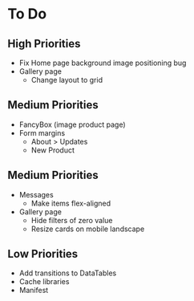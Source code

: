 # To Do

## High Priorities

- Fix Home page background image positioning bug
- Gallery page
  - Change layout to grid

## Medium Priorities

- FancyBox (image product page)
- Form margins
  - About > Updates
  - New Product

## Medium Priorities

- Messages
  - Make items flex-aligned
- Gallery page
  - Hide filters of zero value
  - Resize cards on mobile landscape

## Low Priorities

- Add transitions to DataTables
- Cache libraries
- Manifest
